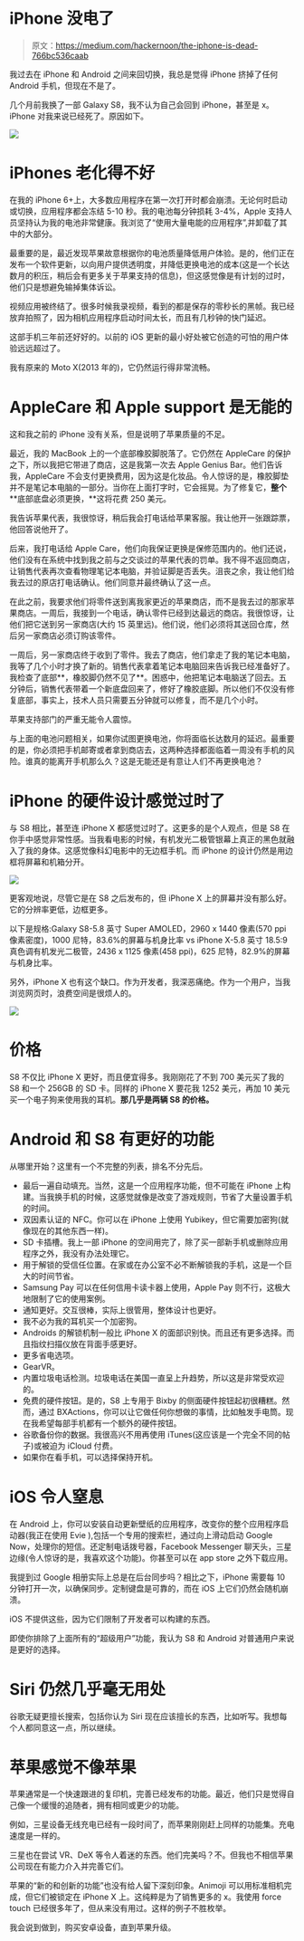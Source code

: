 # iPhone 没电了

> 原文：<https://medium.com/hackernoon/the-iphone-is-dead-766bc536caab>

我过去在 iPhone 和 Android 之间来回切换，我总是觉得 iPhone 挤掉了任何 Android 手机，但现在不是了。

几个月前我换了一部 Galaxy S8，我不认为自己会回到 iPhone，甚至是 x。iPhone 对我来说已经死了。原因如下。

![](img/a1444be8bca561c28fc51f1e4866f7ec.png)

# iPhones 老化得不好

在我的 iPhone 6+上，大多数应用程序在第一次打开时都会崩溃。无论何时启动或切换，应用程序都会冻结 5-10 秒。我的电池每分钟损耗 3-4%，Apple 支持人员坚持认为我的电池非常健康。我浏览了“使用大量电能的应用程序”,并卸载了其中的大部分。

最重要的是，最近发现苹果故意根据你的电池质量降低用户体验。是的，他们正在发布一个软件更新，以向用户提供透明度，并降低更换电池的成本(这是一个长达数月的积压，稍后会有更多关于苹果支持的信息)，但这感觉像是有计划的过时，他们只是想避免输掉集体诉讼。

视频应用被终结了。很多时候我录视频，看到的都是保存的零秒长的黑帧。我已经放弃拍照了，因为相机应用程序启动时间太长，而且有几秒钟的快门延迟。

这部手机三年前还好好的。以前的 iOS 更新的最小好处被它创造的可怕的用户体验远远超过了。

我有原来的 Moto X(2013 年的)，它仍然运行得非常流畅。

# AppleCare 和 Apple support 是无能的

这和我之前的 iPhone 没有关系，但是说明了苹果质量的不足。

最近，我的 MacBook 上的一个底部橡胶脚脱落了。它仍然在 AppleCare 的保护之下，所以我把它带进了商店，这是我第一次去 Apple Genius Bar。他们告诉我，AppleCare 不会支付更换费用，因为这是化妆品。令人惊讶的是，橡胶脚垫并不是笔记本电脑的一部分。当你在上面打字时，它会摇晃。为了修复它，**整个** **底部底盘必须更换，**这将花费 250 美元。

我告诉苹果代表，我很惊讶，稍后我会打电话给苹果客服。我让他开一张跟踪票，他回答说他开了。

后来，我打电话给 Apple Care，他们向我保证更换是保修范围内的。他们还说，他们没有在系统中找到我之前与之交谈过的苹果代表的罚单。我不得不返回商店，让销售代表再次查看物理笔记本电脑，并验证脚是否丢失。沮丧之余，我让他们给我去过的原店打电话确认。他们同意并最终确认了这一点。

在此之前，我要求他们将零件送到离我家更近的苹果商店，而不是我去过的那家苹果商店。一周后，我接到一个电话，确认零件已经到达最远的商店。我很惊讶，让他们把它送到另一家商店(大约 15 英里远)。他们说，他们必须将其送回仓库，然后另一家商店必须订购该零件。

一周后，另一家商店终于收到了零件。我去了商店，他们拿走了我的笔记本电脑，我等了几个小时才换了新的。销售代表拿着笔记本电脑回来告诉我已经准备好了。我检查了底部**，橡胶脚仍然不见了**。困惑中，他把笔记本电脑送了回去。五分钟后，销售代表带着一个新底盘回来了，修好了橡胶底脚。所以他们不仅没有修复底部，事实上，技术人员只需要五分钟就可以修复，而不是几个小时。

苹果支持部门的严重无能令人震惊。

与上面的电池问题相关，如果你试图更换电池，你将面临长达数月的延迟。最重要的是，你必须把手机邮寄或者拿到商店去，这两种选择都面临着一周没有手机的风险。谁真的能离开手机那么久？这是无能还是有意让人们不再更换电池？

# iPhone 的硬件设计感觉过时了

与 S8 相比，甚至连 iPhone X 都感觉过时了。这更多的是个人观点，但是 S8 在你手中感觉非常性感。当我看电影的时候，有机发光二极管银幕上真正的黑色就融入了我的身体。这感觉像科幻电影中的无边框手机。而 iPhone 的设计仍然是用边框将屏幕和机箱分开。

![](img/69acb57d742a74e272e28aebfd001283.png)

更客观地说，尽管它是在 S8 之后发布的，但 iPhone X 上的屏幕并没有那么好。它的分辨率更低，边框更多。

以下是规格:Galaxy S8-5.8 英寸 Super AMOLED，2960 x 1440 像素(570 ppi 像素密度)，1000 尼特，83.6%的屏幕与机身比率 vs iPhone X-5.8 英寸 18.5:9 真色调有机发光二极管，2436 x 1125 像素(458 ppi)，625 尼特，82.9%的屏幕与机身比率。

另外，iPhone X 也有这个缺口。作为开发者，我深恶痛绝。作为一个用户，当我浏览网页时，浪费空间是很烦人的。

![](img/e06df97a85c82c21392daef704f502f2.png)

# 价格

S8 不仅比 iPhone X 更好，而且便宜得多。我刚刚花了不到 700 美元买了我的 S8 和一个 256GB 的 SD 卡。同样的 iPhone X 要花我 1252 美元，再加 10 美元买一个电子狗来使用我的耳机。**那几乎是两辆 S8 的价格。**

# Android 和 S8 有更好的功能

从哪里开始？这里有一个不完整的列表，排名不分先后。

*   最后一遍自动填充。当然，这是一个应用程序功能，但不可能在 iPhone 上构建。当我换手机的时候，这感觉就像是改变了游戏规则，节省了大量设置手机的时间。
*   双因素认证的 NFC。你可以在 iPhone 上使用 Yubikey，但它需要加密狗(就像现在的其他东西一样)。
*   SD 卡插槽。我上一部 iPhone 的空间用完了，除了买一部新手机或删除应用程序之外，我没有办法处理它。
*   用于解锁的受信任位置。在家或在办公室不必不断解锁我的手机，这是一个巨大的时间节省。
*   Samsung Pay 可以在任何信用卡读卡器上使用，Apple Pay 则不行，这极大地限制了它的使用案例。
*   通知更好。交互很棒，实际上很管用，整体设计也更好。
*   我不必为我的耳机买一个加密狗。
*   Androids 的解锁机制一般比 iPhone X 的面部识别快。而且还有更多选择。而且指纹扫描仪放在背面手感更好。
*   更多省电选项。
*   GearVR。
*   内置垃圾电话检测。垃圾电话在美国一直呈上升趋势，所以这是非常受欢迎的。
*   免费的硬件按钮。是的，S8 上专用于 Bixby 的侧面硬件按钮起初很糟糕。然而，通过 BXActions，你可以让它做任何你想做的事情，比如触发手电筒。现在我希望每部手机都有一个额外的硬件按钮。
*   谷歌备份你的数据。我很高兴不用再使用 iTunes(这应该是一个完全不同的帖子)或被迫为 iCloud 付费。
*   如果你在看手机，可以选择保持开机。

# iOS 令人窒息

在 Android 上，你可以安装自动更新壁纸的应用程序，改变你的整个应用程序启动器(我正在使用 Evie ),包括一个专用的搜索栏，通过向上滑动启动 Google Now，处理你的短信。还定制电话拨号器，Facebook Messenger 聊天头，三星边缘(令人惊讶的是，我喜欢这个功能)。你甚至可以在 app store 之外下载应用。

我提到过 Google 相册实际上总是在后台同步吗？相比之下，iPhone 需要每 10 分钟打开一次，以确保同步。定制键盘是可靠的，而在 iOS 上它们仍然会随机崩溃。

iOS 不提供这些，因为它们限制了开发者可以构建的东西。

即使你排除了上面所有的“超级用户”功能，我认为 S8 和 Android 对普通用户来说是更好的选择。

# Siri 仍然几乎毫无用处

谷歌无疑更擅长搜索，包括你认为 Siri 现在应该擅长的东西，比如听写。我想每个人都同意这一点，所以继续。

# 苹果感觉不像苹果

苹果通常是一个快速跟进的复印机，完善已经发布的功能。最近，他们只是觉得自己像一个缓慢的追随者，拥有相同或更少的功能。

例如，三星设备无线充电已经有一段时间了，而苹果刚刚赶上同样的功能集。充电速度是一样的。

三星也在尝试 VR、DeX 等令人着迷的东西。他们完美吗？不。但我也不相信苹果公司现在有能力介入并完善它们。

苹果的“新的和创新的功能”也没有给人留下深刻印象。Animoji 可以用标准相机完成，但它们被锁定在 iPhone X 上。这纯粹是为了销售更多的 x。我使用 force touch 已经很多年了，但从来没有用过。这样的例子不胜枚举。

我会说到做到，购买安卓设备，直到苹果升级。